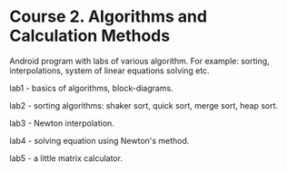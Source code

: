 # Course 2. Algorithms and Calculation Methods

Android program with labs of various algorithm. For example: sorting, interpolations, system of linear equations solving etc.

lab1 - basics of algorithms, block-diagrams.

lab2 - sorting algorithms: shaker sort, quick sort, merge sort, heap sort.

lab3 - Newton interpolation.

lab4 - solving equation using Newton's method.

lab5 - a little matrix calculator.
